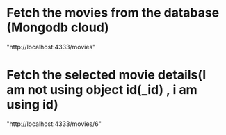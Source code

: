 # Fetch the movies from the database (Mongodb cloud)

"http://localhost:4333/movies"

# Fetch the selected movie details(I am not using object id(_id)  , i am using id)


"http://localhost:4333/movies/6"